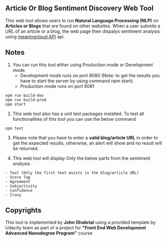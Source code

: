 ## Article Or Blog Sentiment Discovery Web Tool

This web tool allows users to run **Natural Language Processing (NLP)** on **Articles or Blogs** that are found on other websites. 
When a user submits a URL of an article or a blog, the web page then dispalys sentiment analysis using [meaningcloud API](https://www.meaningcloud.com/products/sentiment-analysis) api.

## Notes

1. You can run this tool either using Production mode or Development mode.
   - Development mode runs on port 8080 (Note: to get the results you have to start the server by using command npm start).
   - Production mode runs on port 8081
```
npm run build-dev
npm run build-prod
npm start
```
2. This web tool also has a unit test packages installed. To test all functionalities of this tool you can use the below command
```
npm test
```
3. Please note that you have to enter a **valid blog/article URL** in order to get the expected results, otherwise, an alert will show and no result will be returned.

4. This web tool will display Only the below parts from the sentiment analysis.
```
- Text (Only the first text exists in the blog/article URL)
- Score Tag
- Agreement
- Subjectivity
- Confidence
- Irony
```

## Copyrights

This tool is implemented by **John Ghabrial** using a provided template by Udacity team as part of a project  for **"Front End Web Development Advanced Nanodegree Program"** course
